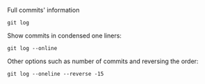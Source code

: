 Full commits' information
```
git log
```

Show commits in condensed one liners:
```
git log --online
```

Other options such as number of commits and reversing the order:
```
git log --oneline --reverse -15
```